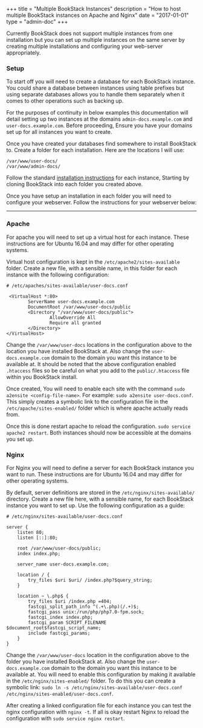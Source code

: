 +++
title = "Multiple BookStack Instances"
description = "How to host multiple BookStack instances on Apache and Nginx"
date = "2017-01-01"
type = "admin-doc"
+++

Currently BookStack does not support multiple instances from one installation but you can set up multiple instances on the same server by creating multiple installations and configuring your web-server appropriately.

### Setup

To start off you will need to create a database for each BookStack instance. You could share a database between instances using table prefixes but using separate databases allows you to handle them separately when it comes to other operations such as backing up.

For the purposes of continuity in below examples this documentation will detail setting up two instances at the domains `admin-docs.example.com` and `user-docs.example.com`. Before proceeding, Ensure you have your domains set up for all instances you want to create.

Once you have created your databases find somewhere to install BookStack to. Create a folder for each installation. Here are the locations I will use:
```
/var/www/user-docs/
/var/www/admin-docs/
```

Follow the standard [installation instructions](/docs/admin/installation) for each instance, Starting by cloning BookStack into each folder you created above.

Once you have setup an installation in each folder you will need to configure your webserver. Follow the instructions for your webserver below:

---

### Apache

For apache you will need to set up a virtual host for each instance. These instructions are for Ubuntu 16.04 and may differ for other operating systems.

Virtual host configuration is kept in the `/etc/apache2/sites-available` folder. Create a new file, with a sensible name, in this folder for each instance with the following configuration:

```
# /etc/apaches/sites-available/user-docs.conf

 <VirtualHost *:80>
        ServerName user-docs.example.com
        DocumentRoot /var/www/user-docs/public
        <Directory "/var/www/user-docs/public">
                AllowOverride All
                Require all granted
        </Directory>
</VirtualHost>
```

Change the `/var/www/user-docs` locations in the configuration above to the location you have installed BookStack at. Also change the `user-docs.example.com` domain to the domain you want this instance to be available at. It should be noted that the above configuration enabled `.htaccess` files so be careful on what you add to the `public/.htaccess` file within you BookStack install.

Once created, You will need to enable each site with the command `sudo a2ensite <config-file-name>`. For example: `sudo a2ensite user-docs.conf`. This simply creates a symbolic link to the configuration file in the `/etc/apache/sites-enabled/` folder which is where apache actually reads from.

Once this is done restart apache to reload the configuration. `sudo service apache2 restart`. Both instances should now be accessible at the domains you set up.

### Nginx

For Nginx you will need to define a server for each BookStack instance you want to run. These instructions are for Ubuntu 16.04 and may differ for other operating systems.

By default, server definitions are stored in the `/etc/nginx/sites-available/` directory. Create a new file here, with a sensible name, for each BookStack instance you want to set up. Use the following configuration as a guide:


```nginx
# /etc/nginx/sites-available/user-docs.conf

server {
    listen 80;
    listen [::]:80;

    root /var/www/user-docs/public;
    index index.php;

    server_name user-docs.example.com;

    location / {
        try_files $uri $uri/ /index.php?$query_string;
    }

    location ~ \.php$ {
        try_files $uri /index.php =404;
        fastcgi_split_path_info ^(.+\.php)(/.+)$;
        fastcgi_pass unix:/run/php/php7.0-fpm.sock;
        fastcgi_index index.php;
        fastcgi_param SCRIPT_FILENAME $document_root$fastcgi_script_name;
        include fastcgi_params;
    }
}  
```

Change the `/var/www/user-docs` location in the configuration above to the folder you have installed BookStack at. Also change the `user-docs.example.com` domain to the domain you want this instance to be available at. You will need to enable this configuration by making it available in the `/etc/nginx/sites-enabled/` folder. To do this you can create a symbolic link: `sudo ln -s /etc/nginx/sites-available/user-docs.conf /etc/nginx/sites-enabled/user-docs.conf`.

After creating a linked configuration file for each instance you can test the nginx configuration with `nginx -t`. If all is okay restart Nginx to reload the configuration with `sudo service nginx restart`.
